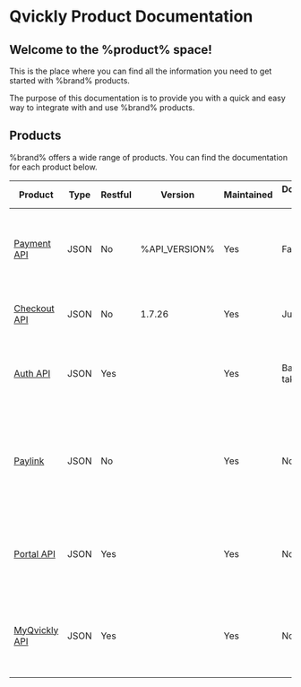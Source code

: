 # Qvickly Product Documentation

## Welcome to the %product% space!
This is the place where you can find all the information you need to get started with %brand% products.

The purpose of this documentation is to provide you with a quick and easy way to integrate with and use %brand% products.

## Products
%brand% offers a wide range of products. You can find the documentation for each product below.

| Product                           | Type  | Restful | Version        | Maintained | Documentation status | Description                                                                                                  |
|-----------------------------------|-------|---------|----------------|------------|----------------------|--------------------------------------------------------------------------------------------------------------|
| [Payment API](Qvickly-API.md)     | JSON  | No      | %API_VERSION%  | Yes        | Fairly complete      | The Payment API is an API that allows you to accept payments from your customers.                            |
| [Checkout API](Checkout-API.md)   | JSON  | No      | 1.7.26         | Yes        | Just started         | The Checkout API is an API that handles our Checkout.                                                        |
| [Auth API](Auth-API.md)           | JSON  | Yes     |                | Yes        | Baby steps taken     | The Auth API is an API that handles authentication for various other APIs.                                   |
| [Paylink](Paylink.md)             | JSON  | No      |                | Yes        | Not yet started      | The Paylink is a specialized part of the Payment API that allows you to accept payments from your customers. |
| [Portal API](Portal-API.md)       | JSON  | Yes     |                | Yes        | Not yet started      | The Portal API is an API that allows you to manage payments from your customers.                             |
| [MyQvickly API](MyQvickly-API.md) | JSON  | Yes     |                | Yes        | Not yet started      | The MyQvickly API is an API that allows customers to see and pay their invoices.                             |


